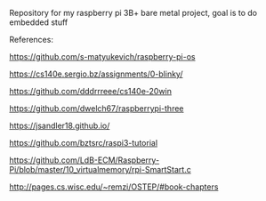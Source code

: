 Repository for my raspberry pi 3B+ bare metal project, goal is to do embedded stuff

References:

https://github.com/s-matyukevich/raspberry-pi-os

https://cs140e.sergio.bz/assignments/0-blinky/

https://github.com/dddrrreee/cs140e-20win

https://github.com/dwelch67/raspberrypi-three

https://jsandler18.github.io/

https://github.com/bztsrc/raspi3-tutorial

https://github.com/LdB-ECM/Raspberry-Pi/blob/master/10_virtualmemory/rpi-SmartStart.c  

http://pages.cs.wisc.edu/~remzi/OSTEP/#book-chapters

